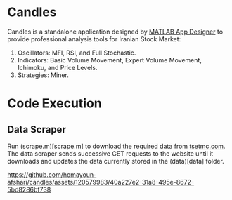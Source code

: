 # Candles
Candles is a standalone application designed by <a href="https://it.mathworks.com/products/matlab/app-designer.html">MATLAB App Designer<a> to provide professional analysis tools for Iranian Stock Market:
1. Oscillators: MFI, RSI, and Full Stochastic.
2. Indicators: Basic Volume Movement, Expert Volume Movement, Ichimoku, and Price Levels.
3. Strategies: Miner.

# Code Execution
## Data Scraper
Run (scrape.m)[scrape.m] to download the required data from <a href="http://www.tsetmc.com/tsev2/data/instinfodata.aspx">tsetmc.com</a>. The data scraper sends successive GET requests to the website until it downloads and updates the data currently stored in the (data)[data] folder.

https://github.com/homayoun-afshari/candles/assets/120579983/40a227e2-31a8-495e-8672-5bd8286bf738

